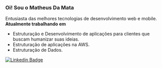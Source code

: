 
<h3 align="left">Oi! Sou o Matheus Da Mata</h3>
Entusiasta das melhores tecnologias de desenvolvimento web e mobile.

<br/>
<strong>Atualmente trabalhando em</strong>
<ul>
 <li>Estruturação e Desenvolvimento de aplicações para clientes que buscam humanizar suas ideias.</li>
 <li>Estruturação de aplicações na AWS.</li>
 <li>Estruturação de Dados.</li>
</ul>

[![Linkedin Badge](https://img.shields.io/badge/-Matheus%20da%20Mata-7928Ca?style=flat-square&logo=Linkedin&logoColor=white&link=https://www.linkedin.com/in/matheus-da-mata-3875b1166/)](https://www.linkedin.com/in/matheus-da-mata-3875b1166/)
